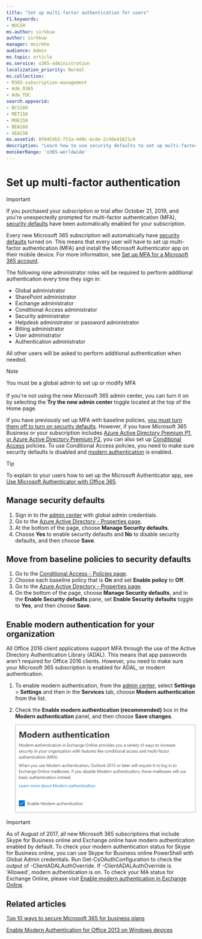 ```yaml
---
title: "Set up multi-factor authentication for users"
f1.keywords:
- NOCSH
ms.author: sirkkuw
author: sirkkuw
manager: mnirkhe
audience: Admin
ms.topic: article
ms.service: o365-administration
localization_priority: Normal
ms.collection: 
- M365-subscription-management 
- Adm_O365
- Adm_TOC
search.appverid:
- BCS160
- MET150
- MOE150
- BEA160
- GEA150
ms.assetid: 8f0454b2-f51a-4d9c-bcde-2c48e41621c6
description: "Learn how to use security defaults to set up multi-factor authentication for users."
monikerRange: 'o365-worldwide'
---
```


# Set up multi-factor authentication
  
> [!IMPORTANT]
> If you purchased your subscription or trial after October 21, 2019, and you're unexpectedly prompted for multi-factor authentication (MFA), [security defaults](https://docs.microsoft.com/azure/active-directory/fundamentals/concept-fundamentals-security-defaults) have been automatically enabled for your subscription.

Every new Microsoft 365 subscription will automatically have [security defaults](https://docs.microsoft.com/azure/active-directory/fundamentals/concept-fundamentals-security-defaults) turned on. This means that every user will have to set up multi-factor authentication (MFA) and install the Microsoft Authenticator app on their mobile device. For more information, see [Set up MFA for a Microsoft 365 account](https://support.office.com/article/ace1d096-61e5-449b-a875-58eb3d74de14).

The following nine administrator roles will be required to perform additional authentication every time they sign in:

- Global administrator
- SharePoint administrator
- Exchange administrator
- Conditional Access administrator
- Security administrator
- Helpdesk administrator or password administrator
- Billing administrator
- User administrator
- Authentication administrator

All other users will be asked to perform additional authentication when needed.

> [!NOTE]
> You must be a global admin to set up or modify MFA <br><br>
> If you're not using the new Microsoft 365 admin center, you can turn it on by selecting the **Try the new admin center** toggle located at the top of the Home page.

If you have previously set up MFA with baseline policies, [you must turn them off to turn on security defaults](#move-from-baseline-policies-to-security-defaults). However, if you have Microsoft 365 Business or your subscription includes [Azure Active Directory Premium P1, or Azure Active Directory Premium P2](https://azure.microsoft.com/pricing/details/active-directory/), you can also set up [Conditional Access](https://docs.microsoft.com/azure/active-directory/conditional-access/overview) policies. To use Conditional Access policies, you need to make sure security defaults is disabled and [modern authentication](#enable-modern-authentication-for-your-organization) is enabled.

> [!TIP]
> To explain to your users how to set up the Microsoft Authenticator app, see [Use Microsoft Authenticator with Office 365](https://support.office.com/article/use-microsoft-authenticator-with-office-365-1412611f-ad8d-43ab-807c-7965e5155411).

## Manage security defaults

1. Sign in to the [admin center](https://go.microsoft.com/fwlink/p/?linkid=834822) with global admin credentials.
2. Go to the [Azure Active Directory - Properties page](https://portal.azure.com/#blade/Microsoft_AAD_IAM/ActiveDirectoryMenuBlade/Properties).
3. At the bottom of the page, choose **Manage Security defaults**.
4. Choose **Yes** to enable security defaults and **No** to disable security defaults, and then choose **Save**.

## Move from baseline policies to security defaults

1. Go to the [Conditional Access - Policies page](https://portal.azure.com/#blade/Microsoft_AAD_IAM/ConditionalAccessBlade/Policies).
2. Choose each baseline policy that is **On** and set **Enable policy** to **Off**.
3. Go to the [Azure Active Directory - Properties page](https://portal.azure.com/#blade/Microsoft_AAD_IAM/ActiveDirectoryMenuBlade/Properties).
4. On the bottom of the page, choose **Manage Security defaults**, and in the **Enable Security defaults** pane, set **Enable Security defaults** toggle to **Yes**, and then choose **Save**. 

## Enable modern authentication for your organization

All Office 2016 client applications support MFA through the use of the Active Directory Authentication Library (ADAL). This means that app passwords aren't required for Office 2016 clients. However, you need to make sure your Microsoft 365 subscription is enabled for ADAL, or modern authentication.

1. To enable modern authentication, from the [admin center](https://go.microsoft.com/fwlink/p/?linkid=834822), select **Settings** \> **Settings** and then in the **Services** tab, choose **Modern authentication** from the list.

2. Check the **Enable modern authentication (recommended)** box in the **Modern authentication** panel, and then choose **Save changes**. 

    ![Modern authentication panel with enable checkbox checked.](../../media/enablemodernauth.png)
    
> [!IMPORTANT]
> As of August of 2017, all new Microsoft 365 subscriptions that include Skype for Business online and Exchange online have modern authentication enabled by default. To check your modern authentication status for Skype for Business online, you can use Skype for Business online PowerShell with Global Admin credentials. Run Get-CsOAuthConfiguration to check the output of -ClientADALAuthOverride. If -ClientADALAuthOverride is 'Allowed', modern authentication is on.
To check your MA status for Exchange Online, please visit [Enable modern authentication in Exchange Online](https://docs.microsoft.com/exchange/clients-and-mobile-in-exchange-online/enable-or-disable-modern-authentication-in-exchange-online).

## Related articles

[Top 10 ways to secure Microsoft 365 for business plans](secure-your-business-data.md)

[Enable Modern Authentication for Office 2013 on Windows devices](enable-modern-authentication.md)

